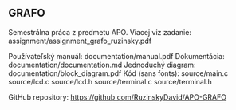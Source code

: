 ## GRAFO
Semestrálna práca z predmetu APO. Viacej viz zadanie: assignment/assignment_grafo_ruzinsky.pdf

Používateľský manuál: documentation/manual.pdf
Dokumentácia: documentation/documentation.md
Jednoduchý diagram: documentation/block_diagram.pdf
Kód (sans fonts):
	source/main.c
	source/lcd.c
	source/lcd.h
	source/terminal.c
	source/terminal.h

GitHub repository: https://github.com/RuzinskyDavid/APO-GRAFO